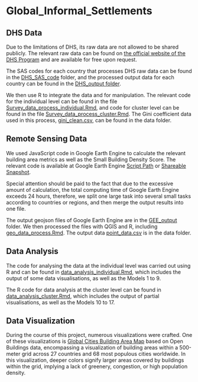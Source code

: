 # Global_Informal_Settlements

## DHS Data

Due to the limitations of DHS, its raw data are not allowed to be shared publicly. The relevant raw data can be found on [the official website of the DHS Program](https://dhsprogram.com/data/available-datasets.cfm) and are available for free upon request.

The SAS codes for each country that processes DHS raw data can be found in the [DHS_SAS_code](DHS_SAS_code) folder, and the processed output data for each country can be found in the [DHS_output folder](Global_Informal_Settlements/DHS_output).

We then use R to integrate the data and for manipulation. The relevant code for the individual level can be found in the file [Survey_data_process_individual.Rmd](Survey_data_process_individual.Rmd), and code for cluster level can be found in the file [Survey_data_process_cluster.Rmd](Survey_data_process_cluster.Rmd). The Gini coefficient data used in this process, [gini_clean.csv](data/gini_clean.csv), can be found in the data folder.

## Remote Sensing Data

We used JavaScript code in Google Earth Engine to calculate the relevant building area metrics as well as the Small Building Density Score. The relevant code is available at Google Earth Engine [Script Path](https://code.earthengine.google.com/?scriptPath=users%2FDanteChen0825%2FGlobal_Informal_Settlements%3AData_Processing) or
[Shareable Snapshot](https://code.earthengine.google.com/d27b6083956925d1113667b9f3358a30).

Special attention should be paid to the fact that due to the excessive amount of calculation, the total computing time of Google Earth Engine exceeds 24 hours, therefore, we split one large task into several small tasks according to countries or regions, and then merge the output results into one file. 

The output geojson files of Google Earth Engine are in the [GEE_output](GEE_output) folder. We then processed the files with QGIS and R, including [geo_data_process.Rmd](geo_data_process.Rmd). The output data [point_data.csv](data/point_data.csv) is in the data folder.

## Data Analysis

The code for analysing the data at the individual level was carried out using R and can be found in [data_analysis_individual.Rmd](data_analysis_individual.Rmd), which includes the output of some data visualisations, as well as the Models 1 to 9.

The R code for data analysis at the cluster level can be found in [data_analysis_cluster.Rmd](data_analysis_cluster.Rmd), which includes the output of partial visualisations, as well as the Models 10 to 17.

## Data Visualization

During the course of this project, numerous visualizations were crafted. One of these visualizations is [Global Cities Building Area Map](https://dantechen0825.github.io/Global_Building_Area_Layer/) based on Open Buildings data, encompassing a visualization of building areas within a 500-meter grid across 27 countries and 68 most populous cities worldwide. In this visualization, deeper colors signify larger areas covered by buildings within the grid, implying a lack of greenery, congestion, or high population density.
